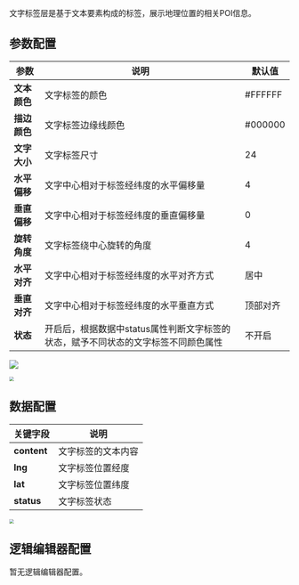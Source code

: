 文字标签层是基于文本要素构成的标签，展示地理位置的相关POI信息。	

## 参数配置
| 参数 | 说明 | 默认值 |
| --- | --- | --- |
| **文本颜色** | 文字标签的颜色 |#FFFFFF |
| **描边颜色** | 文字标签边缘线颜色|#000000 |
| **文字大小** | 文字标签尺寸 |24 |
| **水平偏移** | 文字中心相对于标签经纬度的水平偏移量 | 4 |
| **垂直偏移** | 文字中心相对于标签经纬度的垂直偏移量 | 0 |
| **旋转角度** | 文字标签绕中心旋转的角度 | 4 |
| **水平对齐** | 文字中心相对于标签经纬度的水平对齐方式 | 居中 |
| **垂直对齐** | 文字中心相对于标签经纬度的水平垂直方式 | 顶部对齐 |
| **状态** | 开启后，根据数据中status属性判断文字标签的状态，赋予不同状态的文字标签不同颜色属性 | 不开启 |

![](https://qcloudimg.tencent-cloud.cn/raw/05ae118556399aeeaeb15e284aee9a54.jpg)

<img src="https://qcloudimg.tencent-cloud.cn/raw/05b1d5e9d85dd6abdcff8f4d3435bd74.jpg"  style="zoom:50%;">

## 数据配置
| 关键字段 | 说明 |
| --- | --- |
| **content** | 文字标签的文本内容 |
| **lng** | 文字标签位置经度 |
| **lat** | 文字标签位置纬度 |
| **status** | 文字标签状态 |

<img src="https://qcloudimg.tencent-cloud.cn/raw/d957622504eac432cbe357d44bacaa47.jpg"  style="zoom:50%;">

## 逻辑编辑器配置
暂无逻辑编辑器配置。
